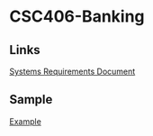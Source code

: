 # CSC406-Banking



## Links 

[Systems Requirements Document](https://docs.google.com/document/d/1kz9yxNWGxVx86ZwvyPG9IBhOVqDiWzWNiXMu-xa36Ps/edit?ts=5bb7ba59)

## Sample 

[Example](http://wsilfi.staff.gunadarma.ac.id/Downloads/files/36586/case+study-software+requirement.pdf)
